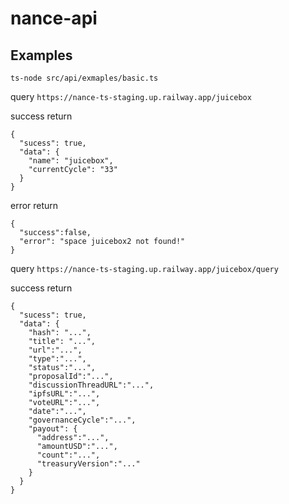 # nance-api

## Examples

`ts-node src/api/exmaples/basic.ts`

query 
`https://nance-ts-staging.up.railway.app/juicebox`

success return
```
{
  "sucess": true,
  "data": {
    "name": "juicebox",
    "currentCycle": "33"
  }
}
```

error return
```
{
  "success":false,
  "error": "space juicebox2 not found!"
}
```

query 
`https://nance-ts-staging.up.railway.app/juicebox/query`

success return
```
{
  "sucess": true,
  "data": {
    "hash": "...",
    "title": "...",
    "url":"...",
    "type":"...",
    "status":"...",
    "proposalId":"...",
    "discussionThreadURL":"...",
    "ipfsURL":"...",
    "voteURL":"...",
    "date":"...",
    "governanceCycle":"...",
    "payout": {
      "address":"...",
      "amountUSD":"...",
      "count":"...",
      "treasuryVersion":"..."
    }
  }
}
```
